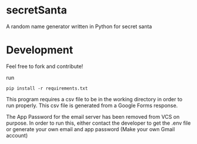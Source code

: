 # secretSanta
A random name generator written in Python for secret santa

# Development
Feel free to fork and contribute! 

run
```shell
pip install -r requirements.txt
```

This program requires a csv file to be in the working directory in order to run properly. This csv file is generated from a Google Forms response. 

The App Password for the email server has been removed from VCS on purpose. In order to run this, either contact the developer to get the .env file or generate your own email and app password (Make your own Gmail account)
